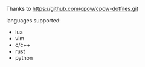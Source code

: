 Thanks to https://github.com/cpow/cpow-dotfiles.git

languages supported:
  - lua
  - vim
  - c/c++
  - rust
  - python

